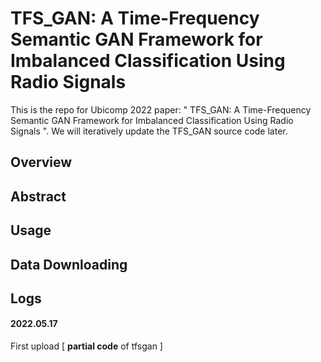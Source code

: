 # TFS_GAN: A Time-Frequency Semantic GAN Framework for Imbalanced Classification Using Radio Signals


This is the repo for Ubicomp 2022 paper: " TFS_GAN: A Time-Frequency Semantic GAN Framework for Imbalanced Classification Using Radio Signals ". We will iteratively update the TFS_GAN source code later.

## Overview



## Abstract



## Usage



## Data Downloading



## Logs



#### 2022.05.17

First upload [ **partial code** of tfsgan ]
